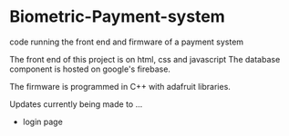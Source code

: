 # Biometric-Payment-system
code running the front end and firmware of a payment system

The front end of this project is on html, css and javascript
The database component is hosted on google's firebase.

The firmware is programmed in C++ with adafruit libraries.

Updates currently being made to ...
- login page
